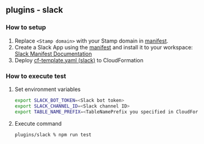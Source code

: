 ## plugins - slack

### How to setup

1. Replace `<Stamp domain>` with your Stamp domain in [manifest](./manifest.yml).
2. Create a Slack App using the [manifest](./manifest.yml) and install it to your workspace: [Slack Manifest Documentation](https://api.slack.com/reference/manifests)
3. Deploy [cf-template.yaml (slack)](./cf-template.yaml) to CloudFormation

### How to execute test

1. Set environment variables

   ```bash
   export SLACK_BOT_TOKEN=<Slack bot token>
   export SLACK_CHANNEL_ID=<Slack channel ID>
   export TABLE_NAME_PREFIX=<TableNamePrefix you specified in CloudFormation template>
   ```

2. Execute command

   ```bash
   plugins/slack % npm run test
   ```
